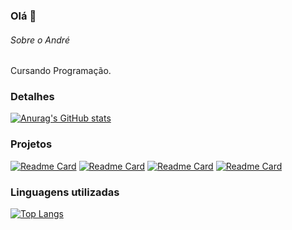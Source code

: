 ### Olá 👋

###### Sobre o André
Cursando Programação.

### Detalhes

[![Anurag's GitHub stats](https://github-readme-stats.vercel.app/api?username=DefiPenguin&show_icons=true&theme=dark)](https://github.com/anuraghazra/github-readme-stats)

### Projetos

[![Readme Card](https://github-readme-stats.vercel.app/api/pin/?username=DefiPenguin&repo=name_register&theme=dark)](http://sgithub.com/anuraghazra/github-readme-stats)
[![Readme Card](https://github-readme-stats.vercel.app/api/pin/?username=DefiPenguin&repo=feedback_form&theme=dark)](http://sgithub.com/anuraghazra/github-readme-stats)
[![Readme Card](https://github-readme-stats.vercel.app/api/pin/?username=DefiPenguin&repo=meteorologia&theme=dark)](http://sgithub.com/anuraghazra/github-readme-stats)
[![Readme Card](https://github-readme-stats.vercel.app/api/pin/?username=DefiPenguin&repo=e_commerce&theme=dark)](http://sgithub.com/anuraghazra/github-readme-stats)

### Linguagens utilizadas

[![Top Langs](https://github-readme-stats.vercel.app/api/top-langs/?username=DefiPenguin&layout=compact)](https://github.com/anuraghazra/github-readme-stats)
